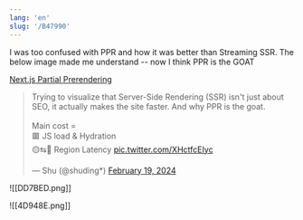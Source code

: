 ```yaml
---
lang: 'en'
slug: '/B47990'
---
```


I was too confused with PPR and how it was better than Streaming SSR. The below image made me understand -- now I think PPR is the GOAT

[Next.js Partial Prerendering](https://www.partialprerendering.com/)

<blockquote class="twitter-tweet">

Trying to visualize that Server-Side Rendering (SSR) isn&#39;t just about SEO, it actually makes the site faster. And why PPR is the goat.<br/><br/>Main cost =<br/> 🟥 JS load &amp; Hydration<br/> 🟡⇆🔵 Region Latency <a href="https://t.co/XHctfcEIyc">pic.twitter.com/XHctfcEIyc</a>

&mdash; Shu (@shuding*) <a href="https://twitter.com/shuding*/status/1759396814418051479?ref_src=twsrc%5Etfw">February 19, 2024</a>

</blockquote>

![[DD7BED.png]]

![[4D948E.png]]
